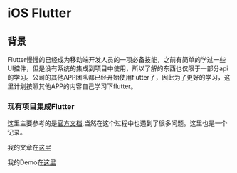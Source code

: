 # iOS Flutter

## 背景

Flutter慢慢的已经成为移动端开发人员的一项必备技能，之前有简单的学过一些UI控件，但是没有系统的集成到项目中使用，所以了解的东西也仅限于一部分api的学习。公司的其他APP团队都已经开始使用flutter了，因此为了更好的学习，这里计划按照其他APP的内容自己学习下flutter。

### 现有项目集成Flutter

这里主要参考的是[官方文档](https://flutter.cn/docs/development/add-to-app/ios/add-flutter-screen),当然在这个过程中也遇到了很多问题。这里也是一个记录。

我的文章在[这里](https://github.com/LeeWongSnail/FlutterLearning/blob/main/Flutter%E9%9B%86%E6%88%90/flutter-nativeJumpFlutter.md)

我的Demo在[这里](https://github.com/LeeWongSnail/FlutterLearning/tree/main/Demo/FlutterDemo)


